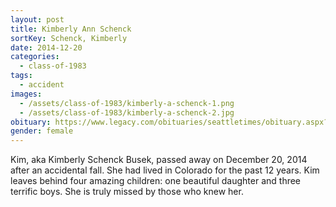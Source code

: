 ```yaml
---
layout: post
title: Kimberly Ann Schenck
sortKey: Schenck, Kimberly
date: 2014-12-20
categories:
  - class-of-1983
tags:
  - accident
images:
  - /assets/class-of-1983/kimberly-a-schenck-1.png
  - /assets/class-of-1983/kimberly-a-schenck-2.jpg
obituary: https://www.legacy.com/obituaries/seattletimes/obituary.aspx?n=Kimberly-Schenck-Busek&pid=174603649
gender: female
---
```


Kim, aka Kimberly Schenck Busek, passed away on December 20, 2014 after an accidental fall. She had lived in Colorado for the past 12 years. Kim leaves behind four amazing children: one beautiful daughter and three terrific boys. She is truly missed by those who knew her.
